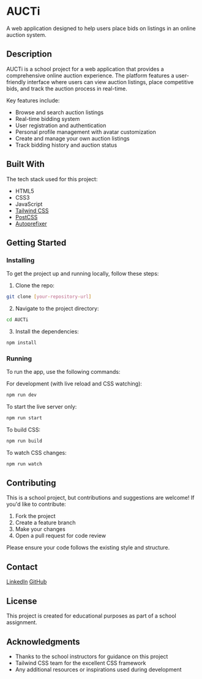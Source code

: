 # AUCTi

A web application designed to help users place bids on listings in an online auction system.

## Description

AUCTi is a school project for a web application that provides a comprehensive online auction experience. The platform features a user-friendly interface where users can view auction listings, place competitive bids, and track the auction process in real-time.

Key features include:
- Browse and search auction listings
- Real-time bidding system
- User registration and authentication
- Personal profile management with avatar customization
- Create and manage your own auction listings
- Track bidding history and auction status

## Built With

The tech stack used for this project:
- HTML5
- CSS3
- JavaScript
- [Tailwind CSS](https://tailwindcss.com/)
- [PostCSS](https://postcss.org/)
- [Autoprefixer](https://autoprefixer.github.io/)

## Getting Started

### Installing

To get the project up and running locally, follow these steps:

1. Clone the repo:
```bash
git clone [your-repository-url]
```

2. Navigate to the project directory:
```bash
cd AUCTi
```

3. Install the dependencies:
```bash
npm install
```

### Running

To run the app, use the following commands:

For development (with live reload and CSS watching):
```bash
npm run dev
```

To start the live server only:
```bash
npm run start
```

To build CSS:
```bash
npm run build
```

To watch CSS changes:
```bash
npm run watch
```

## Contributing

This is a school project, but contributions and suggestions are welcome! If you'd like to contribute:

1. Fork the project
2. Create a feature branch
3. Make your changes
4. Open a pull request for code review

Please ensure your code follows the existing style and structure.

## Contact

[LinkedIn](www.linkedin.com)
[GitHub](https://github.com/werivik)

## License

This project is created for educational purposes as part of a school assignment.

## Acknowledgments

- Thanks to the school instructors for guidance on this project
- Tailwind CSS team for the excellent CSS framework
- Any additional resources or inspirations used during development
